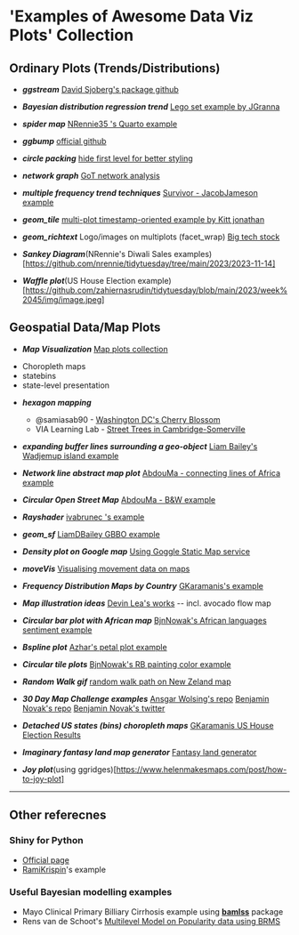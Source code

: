 #  'Examples of Awesome Data Viz Plots' Collection


## Ordinary Plots (Trends/Distributions)

* **_ggstream_** [David Sjoberg's package github](https://github.com/davidsjoberg/ggstream)

* **_Bayesian distribution regression trend_** [Lego set example by JGranna](https://jgranna.github.io/posts/lego-sets.html)

* **_spider map_** [NRennie35 's Quarto example](https://www.r-bloggers.com/2022/08/designing-tidytuesday-visualisations-for-mobile-with-quarto/)

* **_ggbump_** [official github](https://github.com/davidsjoberg/ggbump)

* **_circle packing_** [hide first level for better styling](https://r-graph-gallery.com/315-hide-first-level-in-circle-packing.html)

* **_network graph_** [GoT network analysis](https://shirinsplayground.netlify.app/2018/03/got_network/)

* **_multiple frequency trend techniques_** [Survivor - JacobJameson example](https://github.com/jacobjameson/TidyTuesday)

* **_geom_tile_** [multi-plot timestamp-oriented example by Kitt jonathan](https://github.com/KittJonathan/tidytuesday/blob/master/R/2023_05_cats.R)

* **_geom_richtext_** Logo/images on multiplots (facet_wrap) [Big tech stock](https://github.com/AbdoulMa/TidyTuesday/tree/main/2023/2023_w6)

* **_Sankey Diagram_**(NRennie's Diwali Sales examples)[https://github.com/nrennie/tidytuesday/tree/main/2023/2023-11-14]

* **_Waffle plot_**(US House Election example)[https://github.com/zahiernasrudin/tidytuesday/blob/main/2023/week%2045/img/image.jpeg]


## Geospatial Data/Map Plots
* **_Map Visualization_**
[Map plots collection](https://socviz.co/maps.html)
- Choropleth maps
- statebins
- state-level presentation

* **_hexagon mapping_** 
  - @samiasab90 - [Washington DC's Cherry Blossom](https://github.com/samiaab1990/30-day-map-challenge)
  - VIA Learning Lab - [Street Trees in Cambridge-Somerville](https://vialab.mit.edu/tutorials/module/mapping-in-r-street-trees-in-camberville/)

* **_expanding buffer lines surrounding a geo-object_** [Liam Bailey's Wadjemup island example](https://github.com/LiamDBailey/30DayMapChallenge_2022)

* **_Network line abstract map plot_** [AbdouMa - connecting lines of Africa example](https://github.com/AbdoulMa/30DayMapChallenge)

* **_Circular Open Street Map_** [AbdouMa - B&W example](https://github.com/AbdoulMa/30DayMapChallenge)

* **_Rayshader_** [ivabrunec 's example](https://github.com/ivabrunec/tidytuesday/blob/main/2023/2023_01_10/combined_test.png)

* **_geom_sf_** [LiamDBailey GBBO example](https://github.com/LiamDBailey/TidyTuesday/tree/e6f30ec2b1dc92d6a05c9f42a67c02d4ef825ffe/R/2022)

* **_Density plot on Google map_** [Using Goggle Static Map service](https://www.littlemissdata.com/blog/maps)

* **_moveVis_** [Visualising movement data on maps](https://movevis.org/)

* **_Frequency Distribution Maps by Country_** [GKaramanis's example](https://github.com/gkaramanis/mappromptmonday)

* **_Map illustration ideas_** [Devin Lea's works](https://github.com/devinmlea/Maps_Graphics_Code/tree/main/30DayMapChallenge2022) -- incl. avocado flow map

* **_Circular bar plot with African map_** [BjnNowak's African languages sentiment example](https://github.com/BjnNowak/TidyTuesday/blob/main/SC_language2.R)

* **_Bspline plot_** [Azhar's petal plot example](https://github.com/imagineazhar/TidyTuesday/tree/main/2023/Week-09)

* **_Circular tile plots_** [BjnNowak's RB painting color example](https://github.com/BjnNowak/TidyTuesday/blob/main/SC_BobRoss.R)

* **_Random Walk gif_** [random walk path on New Zeland map]([https://github.com/devinmlea/Maps_Graphics_Code/tree/main/30DayMapChallenge2022](https://github.com/curatedmess/30DayMapChallenge/blob/main/2023/11202023/nz_go_walk.R))

* **_30 Day Map Challenge examples_**
[Ansgar Wolsing's repo](https://github.com/bydata/30DayMapChallenge-2023/tree/main/R)
[Benjamin Novak's repo](https://github.com/BjnNowak/TidyTuesday/blob/main/5min_map.R)
[Benjamin Novak's twitter](https://twitter.com/BjnNowak)

* **_Detached US states (bins) choropleth maps_**
[GKaramanis US House Election Results](https://github.com/gkaramanis/tidytuesday/tree/master/2023/2023-week_45)
* **_Imaginary fantasy land map generator_**
[Fantasy land generator](https://watabou.github.io/realm.html)

* **_Joy plot_**(using ggridges)[https://www.helenmakesmaps.com/post/how-to-joy-plot]



* * * 
## Other referecnes
### Shiny for Python
* [Official page](https://shiny.rstudio.com/py/docs/ui-page-layouts.html#common-structure)
* [RamiKrispin](https://github.com/RamiKrispin/shinylive)'s example


### Useful Bayesian modelling examples
* Mayo Clinical Primary Billiary Cirrhosis example using [**bamlss**](http://www.bamlss.org/articles/jm.html#mayo-clinic-primary-biliary-cirrhosis-data) package
* Rens van de Schoot's [Multilevel Model on Popularity data using BRMS](https://www.rensvandeschoot.com/tutorials/brms-started/)

